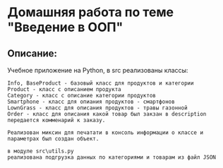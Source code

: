 # Домашняя работа по теме "Введение в ООП"

## Описание:

Учебное приложение на Python, в src реализованы классы:
```
Info, BaseProduct - базовый класс для продуктов и категории
Product - класс с описанием продукта
Category - класс с описание категории продуктов
Smartphone - класс для опиания продуктов - смартфонов 
LownGrass - класс для описания продуктов - травы газонной
Order - класс для описания какой товар был закзан в description передается комменарий к заказу.

Реализован миксин для печатати в консоль информации о классе и параметрах был создан объект.        

в модуле src\utils.py
реализована подгрузка данных по категориями и товарам из файл JSON